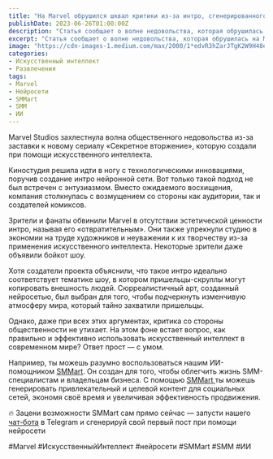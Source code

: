 ```yaml
---
title: "На Marvel обрушился шквал критики из-за интро, сгенерированного нейросетью"
publishDate: 2023-06-26T01:00:00Z
description: "Статья сообщает о волне недовольства, которая обрушилась на Marvel Studios из-за заставки нового сериала «Секретное вторжение», созданной с помощью искусственного интеллекта. Зрители и фанаты выразили негативное отношение к интро, обвинив студию в отсутствии эстетической ценности и экономии на труде художников. Статья поднимает вопрос о правильном использовании искусственного интеллекта в современном мире и упоминает о возможности использования ИИ-помощника SMMart для генерации контента для социальных сетей."
excerpt: "Статья сообщает о волне недовольства, которая обрушилась на Marvel Studios из-за заставки нового сериала «Секретное вторжение», созданной с помощью искусственного интелл..."
image: "https://cdn-images-1.medium.com/max/2000/1*edvR3hZarJTgK2W9H48efw.png"
categories:
- Искусственный интеллект
- Развлечения
tags:
- Marvel
- Нейросети
- SMMart
- SMM
- ИИ
--- 
```


Marvel Studios захлестнула волна общественного недовольства из-за заставки к новому сериалу «Секретное вторжение», которую создали при помощи искусственного интеллекта.

Киностудия решила идти в ногу с технологическими инновациями, поручив создание интро нейронной сети. Вот только такой подход не был встречен с энтузиазмом. Вместо ожидаемого восхищения, компания столкнулась с возмущением со стороны как аудитории, так и создателей комиксов.

Зрители и фанаты обвинили Marvel в отсутствии эстетической ценности интро, называя его «отвратительным». Они также упрекнули студию в экономии на труде художников и неуважении к их творчеству из-за применения искусственного интеллекта. Некоторые зрители даже объявили бойкот шоу.

Хотя создатели проекта объяснили, что такое интро идеально соответствует тематике шоу, в котором пришельцы-скруллы могут копировать внешность людей. Сюрреалистичный арт, созданный нейросетью, был выбран для того, чтобы подчеркнуть изменчивую атмосферу мира, который тайно захватили пришельцы.

Однако, даже при всех этих аргументах, критика со стороны общественности не утихает. На этом фоне встает вопрос, как правильно и эффективно использовать искусственный интеллект в современном мире? Ответ прост — с умом.

Например, ты можешь разумно воспользоваться нашим ИИ-помощником [SMMart](https://t.me/smmart_official_bot). Он создан для того, чтобы облегчить жизнь SMM-специалистам и владельцам бизнеса. С помощью [SMMart ](https://t.me/smmart_official_bot)ты можешь генерировать привлекательный и целевой контент для социальных сетей, экономя своё время и увеличивая эффективность продвижения.

🔥 Зацени возможности SMMart сам прямо сейчас — запусти нашего [чат-бота](https://t.me/smmart_official_bot) в Telegram и сгенерируй свой первый пост при помощи нейросети

#Marvel #ИскусственныйИнтеллект #нейросети #SMMart #SMM #ИИ
